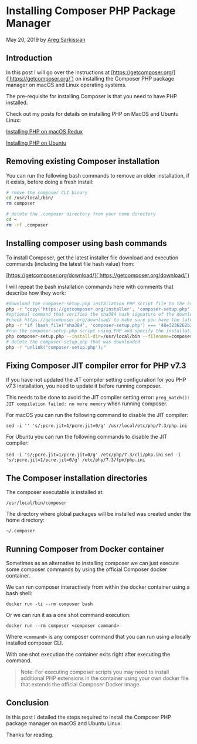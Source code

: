 # Installing Composer PHP Package Manager

May 20, 2019 by [Areg Sarkissian](https://aregsar.com/about)

## Introduction

In this post I will go over the instructions at [https://getcomposer.org/](`https://getcomposer.org/`) on installing the Composer PHP package manager on macOS and Linux operating systems.

The pre-requisite for installing Composer is that you need to have PHP installed.

Check out my posts for details on installing PHP on MacOS and Ubuntu Linux:

[Installing PHP on macOS Redux](https://aregsar.com/blog/2019/installing-php-on-macos-redux)

[Installing PHP on Ubuntu](https://aregsar.com/blog/2019/installing-php-on-ubuntu)

## Removing existing Composer installation

You can run the following bash commands to remove an older installation, if it exists, before doing a fresh install:

```bash
# rmove the composer CLI binary
cd /usr/local/bin/
rm composer

# delete the .composer directory from your home directory
cd ~
rm -rf .composer
```

## Installing composer using bash commands

To install Composer, get the latest installer file download and execution commands (including the latest file hash value) from:

[https://getcomposer.org/download/](`https://getcomposer.org/download/`)

I will repeat the bash installation commands here with comments that describe how they work:

```bash
#download the composer-setup.php installation PHP script file to the current directory
php -r "copy('https://getcomposer.org/installer', 'composer-setup.php');"
#optional command that verifies the sha384 hash signature of the downloaded file.
#check https://getcomposer.org/download/ to make sure you have the latest hash value
php -r "if (hash_file('sha384', 'composer-setup.php') === '48e3236262b34d30969dca3c37281b3b4bbe3221bda826ac6a9a62d6444cdb0dcd0615698a5cbe587c3f0fe57a54d8f5') { echo 'Installer verified'; } else { echo 'Installer corrupt'; unlink('composer-setup.php'); } echo PHP_EOL;"
#run the composer-setup.php script using PHP and specify the installation directory and file name of the composer binary
php composer-setup.php --install-dir=/usr/local/bin --filename=composer
# delete the composer-setup.php that was downloaded
php -r "unlink('composer-setup.php');"
```

## Fixing Composer JIT compiler error for PHP v7.3

If you have not updated the JIT compiler setting configuration for you PHP v7.3 installation, you need to update it before running composer.

This needs to be done to avoid the JIT compiler setting error: `preg_match(): JIT compilation failed: no more memory` when running composer.

For macOS you can run the following command to disable the JIT compiler:

`sed -i '' 's/;pcre.jit=1/pcre.jit=0/g' /usr/local/etc/php/7.3/php.ini`

For Ubuntu you can run the following commands to disable the JIT compiler:

`sed -i 's/;pcre.jit=1/pcre.jit=0/g' /etc/php/7.3/cli/php.ini`
`sed -i 's/;pcre.jit=1/pcre.jit=0/g' /etc/php/7.3/fpm/php.ini`

## The Composer installation directories

The composer executable is installed at:

`/usr/local/bin/composer`

The directory where global packages will be installed was created under the home directory:

`~/.composer`

## Running Composer from Docker container

Sometimes as an alternative to installing composer we can just execute some composer commands by using the official Composer docker container.

We can run composer interactively from within the docker container using a bash shell:

`docker run -ti --rm composer bash`

Or we can run it as a one shot command execution:

`docker run --rm composer <composer command>`

Where `<command>` is any composer command that you can run using a locally installed composer CLI.

With one shot execution the container exits right after executing the command.

> Note: For executing composer scripts you may need to install additional PHP extensions in the container using your own docker file that extends the official Composer Docker image.

## Conclusion

In this post I detailed the steps required to install the Composer PHP package manager on macOS and Ubuntu Linux.

Thanks for reading.
